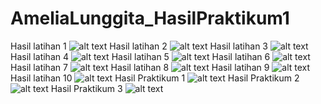 # AmeliaLunggita_HasilPraktikum1
Hasil latihan 1
![alt text](https://github.com/Lunggita29/AmeliaLunggita_HasilPraktikum1/blob/master/ss%20teks%20format.png)
Hasil latihan 2
![alt text](https://github.com/Lunggita29/AmeliaLunggita_HasilPraktikum1/blob/master/ss%20numbering.png)
Hasil latihan 3
![alt text](https://github.com/Lunggita29/AmeliaLunggita_HasilPraktikum1/blob/master/ss%20formatteks.png)
Hasil latihan 4
![alt text](https://github.com/Lunggita29/AmeliaLunggita_HasilPraktikum1/blob/master/ss%20picture.png)
Hasil latihan 5
![alt text](https://github.com/Lunggita29/AmeliaLunggita_HasilPraktikum1/blob/master/ss%20multimedai.png)
Hasil latihan 6
![alt text](https://github.com/Lunggita29/AmeliaLunggita_HasilPraktikum1/blob/master/ss%20tabel%20sederhana.png)
Hasil latihan 7
![alt text](https://github.com/Lunggita29/AmeliaLunggita_HasilPraktikum1/blob/master/ss%20tabel%20rowspan.png)
Hasil latihan 8
![alt text](https://github.com/Lunggita29/AmeliaLunggita_HasilPraktikum1/blob/master/ss%20tabel%20colspan.png)
Hasil latihan 9
![alt text](https://github.com/Lunggita29/AmeliaLunggita_HasilPraktikum1/blob/master/ss%20form.png)
Hasil latihan 10
![alt text](https://github.com/Lunggita29/AmeliaLunggita_HasilPraktikum1/blob/master/ss%20list.png)
Hasil Praktikum 1
![alt text](https://github.com/Lunggita29/AmeliaLunggita_HasilPraktikum1/blob/master/ss%20pancasila.png)
Hasil Praktikum 2
![alt text](https://github.com/Lunggita29/AmeliaLunggita_HasilPraktikum1/blob/master/ss%20resep%20makanan.png)
Hasil Praktikum 3
![alt text](https://github.com/Lunggita29/AmeliaLunggita_HasilPraktikum1/blob/master/ss%20tabel%20praktikum.png)
